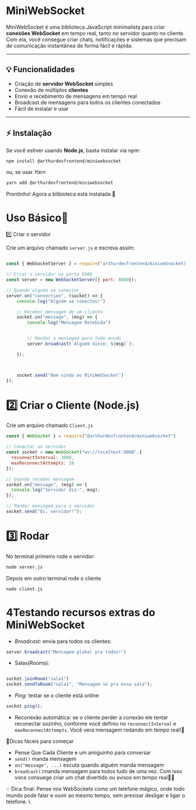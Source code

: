 # MiniWebSocket

MiniWebSocket é uma biblioteca JavaScript minimalista para criar **conexões WebSocket** em tempo real, tanto no servidor quanto no cliente.  
Com ela, você consegue criar chats, notificações e sistemas que precisam de comunicação instantânea de forma fácil e rápida.

---

## 💡 Funcionalidades

- Criação de **servidor WebSocket** simples
- Conexão de múltiplos **clientes**
- Envio e recebimento de mensagens em tempo real
- Broadcast de mensagens para todos os clientes conectados
- Fácil de instalar e usar

---

## ⚡ Instalação

Se você estiver usando **Node.js**, basta instalar via npm:

```bash
npm install @arthurdevfrontend/miniwebsocket

```

ou, se usar _Yarn_

```bash
yarn add @arthurdevfrontend/miniwebsocket
``` 

Prontinho! Agora a blibioteca está instalada 🎉

# Uso Básico🧩

1️⃣ Criar o servidor

Crie um arquivo chamado `server.js` e escreva assim:

```javascript

const { WebSocketServer } = require("arthurdevfrontend/miniwebsocket)

// Criar o servidor na porta 8080
const server = new WebSocketServer({ port: 8080});

// Quando alguém se conectar
server.on("connection", (socket) => {
    console.log("Alguém se conectou!")

    // Receber mensagem de um cliente
    socket.on("message", (msg) => {
        console.log("Mensagem Recebida")


        // Mandar a mensagem para todo mundo
        server.broadcast(`Alguem disse: ${msg}`);

    });



    socket.send("Bem vindo ao MiniWebSocket")
});
```

# 2️⃣ Criar o Cliente (Node.js)

Crie um arquivo chamado `Client.js`

```javascript
const { WebSocket } = require("@arthurdevfrontend/miniwebsocket")

// Conectar ao servidor
const socket = new WebSocket("ws://localhost:8080",{
  reconnectInterval: 3000,
  maxReconnectAttempts: 10
});

// Quando receber mensagem
socket.on("message", (msg) => {
  console.log("Servidor diz:", msg);
});

// Mandar mensagem para o servidor
socket.send("Oi, servidor!");
```



# 3️⃣ Rodar
No terminal primeiro rode o servidor:
```bash
node server.js

```
Depois em outro terminal rode o cliente
```bash
node client.js
```

# 4️Testando recursos extras do MiniWebSocket
- *Broadcast:* envia para todos os clientes:

```javascript
server.broadcast("Mensagem global pra todos!")
```
- Salas(Rooms):
```javascript

socket.joinRoom("sala1")
socket.sendToRoom("sala1", "Mensagem só pra essa sala");
```
- *Ping:* testar se o cliente está online
```javascript
socket.ping();
```
- Reconexão automática: se o cliente perder a conexão ele tentar reconectar sozinho,
conforme você definiu no `reconnectInterval` e `maxReconnectAttempts`.
Você vera mensagem rodando em tempo real!🥳

🎯Dicas fáceis para começar
- Pense Que Cada Cliente e um amiguinho para conversar
- `send()` manda mensagem
- `on("message", ...)` escuta quando alguém manda mensagem
- `broadcast()`manda mensagem para todos tudo de uma vez.
Com isso voce consuege criar um chat divertido ou avisos em tempo real🐱‍👤 


💡 Dica final: Pense nos WebSockets como um telefone mágico, onde todo mundo pode falar e ouvir ao mesmo tempo, sem presisar desligar e ligar o telefone. 📞 
